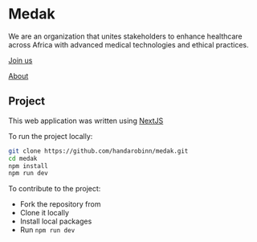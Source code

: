 # Medak

We are an organization that unites stakeholders to enhance healthcare across Africa with advanced medical technologies and ethical practices.

[Join us](https://medak.vercel.app/sign-up)

[About](https://medak.vercel.app/about)

## Project

This web application was written using [NextJS](https://nextjs.org)

To run the project locally:
```bash
git clone https://github.com/handarobinn/medak.git  
cd medak    
npm install 
npm run dev
```

To contribute to the project:
- Fork the repository from []()
- Clone it locally
- Install local packages
- Run `npm run dev`
